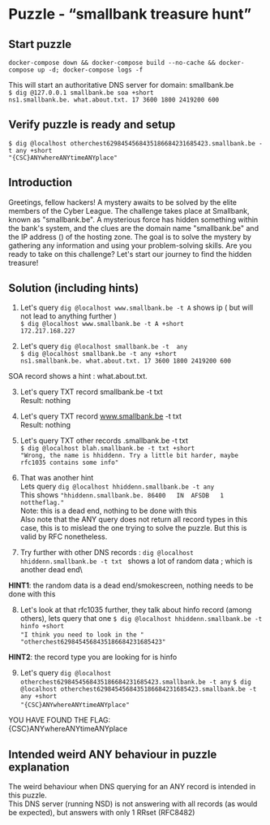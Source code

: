 # Puzzle - “smallbank treasure hunt”

## Start puzzle

`docker-compose down && docker-compose build --no-cache && docker-compose up -d; docker-compose logs -f`

This will start an authoritative DNS server for domain: smallbank.be\
`$ dig @127.0.0.1 smallbank.be soa +short`\
`ns1.smallbank.be. what.about.txt. 17 3600 1800 2419200 600`

## Verify puzzle is ready and setup

`$ dig @localhost otherchest6298454568435186684231685423.smallbank.be -t any +short`\
`"{CSC}ANYwhereANYtimeANYplace"`

## Introduction

Greetings, fellow hackers! A mystery awaits to be solved by the elite members of the Cyber League. The challenge takes place at Smallbank, known as "smallbank.be". A mysterious force has hidden something within the bank's system, and the clues are the domain name "smallbank.be" and the IP address (<IP address>) of the hosting zone. The goal is to solve the mystery by gathering any information and using your problem-solving skills. Are you ready to take on this challenge? Let's start our journey to find the hidden treasure!

## Solution (including hints)

1. Let's query `dig @localhost www.smallbank.be -t A` shows ip ( but will not lead to anything further )\
`​$ dig @localhost www.smallbank.be -t A +short`\
`172.217.168.227`

2.  Let's query `dig @localhost smallbank.be -t  any`\
`$ dig @localhost smallbank.be -t any +short`\
`ns1.smallbank.be. what.about.txt. 17 3600 1800 2419200 600`

SOA record shows a hint  : what.about.txt.

3. Let's query TXT record smallbank.be -t txt  
Result: nothing

4. Let's query TXT record www.smallbank.be -t txt  
Result: nothing
  
5. Let's query TXT other records <anylabel>.smallbank.be -t txt  
`$ dig @localhost blah.smallbank.be -t txt +short`\
`"Wrong, the name is hhiddenn. Try a little bit harder, maybe rfc1035 contains some info"`

6. That was another hint  
Lets query `dig @localhost hhiddenn.smallbank.be -t any`  
This shows `"hhiddenn.smallbank.be.	86400	IN	AFSDB	1 nottheflag." `  
Note: this is a dead end, nothing to be done with this\
Also note that the ANY query does not return all record types in this case, this is to mislead the one trying to solve the puzzle. But this is valid by RFC nonetheless. 

7. Try further with other DNS records : `dig @localhost hhiddenn.smallbank.be -t txt `
shows a lot of random data ; which is another dead end\

**HINT1**: the random data is a dead end/smokescreen, nothing needs to be done with this

8. Let's look at that rfc1035 further, they talk about hinfo record (among others), lets query that one
`$ dig @localhost hhiddenn.smallbank.be -t hinfo +short`\
`"I think you need to look in the " "otherchest6298454568435186684231685423"`

**HINT2**: the record type you are looking for is hinfo

9. Let's query `dig @localhost otherchest6298454568435186684231685423.smallbank.be -t any` 
`$ dig @localhost otherchest6298454568435186684231685423.smallbank.be -t any +short`\
`"{CSC}ANYwhereANYtimeANYplace"`

YOU HAVE FOUND THE FLAG: \
{CSC}ANYwhereANYtimeANYplace

## Intended weird ANY behaviour in puzzle explanation
The weird behaviour when DNS querying for an ANY record is intended in this puzzle.\
This DNS server (running NSD) is not answering with all records (as would be expected), but answers with only 1 RRset (RFC8482)










